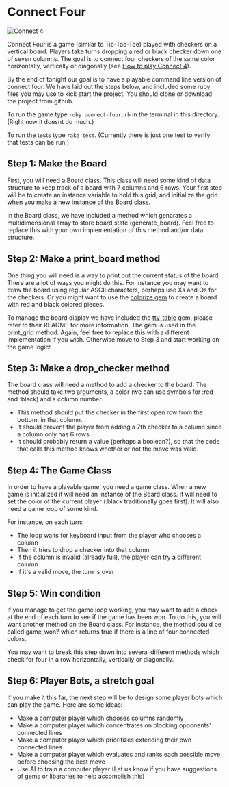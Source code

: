 # Connect Four

![Connect 4](https://images-na.ssl-images-amazon.com/images/I/51PFqUcGZNL._AC_SY400_.jpg)

Connect Four is a game (similar to Tic-Tac-Toe) played with checkers on a vertical board. Players take turns dropping a red or black checker down one of seven columns. The goal is to connect four checkers of the same color horizontally, vertically or diagonally (see [How to play Connect 4](https://www.wikihow.com/Play-Connect-4)).

By the end of tonight our goal is to have a playable command line version of connect four. We have laid out the steps below, and included some ruby files you may use to kick start the project. You should clone or download the project from github.

To run the game type `ruby connect-four.rb` in the terminal in this directory. (Right now it doesnt do much.)

To run the tests type `rake test`. (Currently there is just one test to verify that tests can be run.)

## Step 1: Make the Board

First, you will need a Board class. This class will need some kind of data structure to keep track of a board with 7 columns and 6 rows. Your first step will be to create an instance variable to hold this grid, and initialize the grid when you make a new instance of the Board class.

In the Board class, we have included a method which genarates a multidimensional array to store board state (generate_board). Feel free to replace this with your own implementation of this method and/or data structure.

## Step 2: Make a print_board method

One thing you will need is a way to print out the current status of the board. There are a lot of ways you might do this. For instance you may want to draw the board using regular ASCII characters, perhaps use Xs and Os for the checkers. Or you might want to use the [colorize gem](https://github.com/fazibear/colorize) to create a board with red and black colored pieces.

To manage the board display we have included the [tty-table](https://github.com/piotrmurach/tty-table) gem, please refer to their README for more information. The gem is used in the print_grid method. Again, feel free to replace this with a different implementation if you wish. Otherwise move to Step 3 and start working on the game logic!

## Step 3: Make a drop_checker method

The board class will need a method to add a checker to the board. The method should take two arguments, a color (we can use symbols for :red and :black) and a column number.

- This method should put the checker in the first open row from the bottom, in that column.
- It should prevent the player from adding a 7th checker to a column since a column only has 6 rows.
- It should probably return a value (perhaps a boolean?), so that the code that calls this method knows whether or not the move was valid.

## Step 4: The Game Class

In order to have a playable game, you need a game class. When a new game is initialized it will need an instance of the Board class. It will need to set the color of the current player (:black traditionally goes first). It will also need a game loop of some kind.

For instance, on each turn:

- The loop waits for keyboard input from the player who chooses a column
- Then it tries to drop a checker into that column
- If the column is invalid (already full), the player can try a different column
- If it's a valid move, the turn is over

## Step 5: Win condition

If you manage to get the game loop working, you may want to add a check at the end of each turn to see if the game has been won. To do this, you will want another method on the Board class. For instance, the method could be called game_won? which returns true if there is a line of four connected colors.

You may want to break this step down into several different methods which check for four in a row horizontally, vertically or diagonally.

## Step 6: Player Bots, a stretch goal

If you make it this far, the next step will be to design some player bots which can play the game. Here are some ideas:

- Make a computer player which chooses columns randomly
- Make a computer player which concentrates on blocking opponents' connected lines
- Make a computer player which prioritizes extending their own connected lines
- Make a computer player which evaluates and ranks each possible move before choosing the best move
- Use AI to train a computer player (Let us know if you have suggestions of gems or libararies to help accomplish this)
